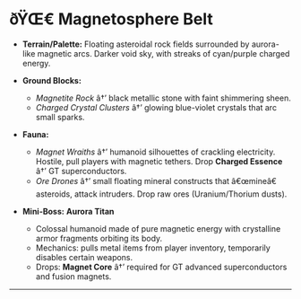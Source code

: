 ﻿# ðŸŒ€ Magnetosphere Belt

- **Terrain/Palette:**
  Floating asteroidal rock fields surrounded by aurora-like magnetic arcs. Darker void sky, with streaks of cyan/purple charged energy.

- **Ground Blocks:**

  - _Magnetite Rock_ â†’ black metallic stone with faint shimmering sheen.
  - _Charged Crystal Clusters_ â†’ glowing blue-violet crystals that arc small sparks.

- **Fauna:**

  - _Magnet Wraiths_ â†’ humanoid silhouettes of crackling electricity. Hostile, pull players with magnetic tethers. Drop **Charged Essence** â†’ GT superconductors.
  - _Ore Drones_ â†’ small floating mineral constructs that â€œmineâ€ asteroids, attack intruders. Drop raw ores (Uranium/Thorium dusts).

- **Mini-Boss:** **Aurora Titan**

  - Colossal humanoid made of pure magnetic energy with crystalline armor fragments orbiting its body.
  - Mechanics: pulls metal items from player inventory, temporarily disables certain weapons.
  - Drops: **Magnet Core** â†’ required for GT advanced superconductors and fusion magnets.

---

##
